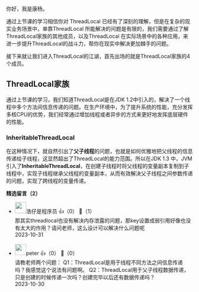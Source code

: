 你好，我是康杨。

通过上节课的学习相信你对 ThreadLocal 已经有了深刻的理解，但是在复杂的现实业务场景中，单靠ThreadLocal 所能解决的问题是有限的，我们需要通过了解ThreadLocal家族的其他成员，以及ThreadLocal 在实际场景中的各种应用，来进一步提升ThreadLocal的战斗力，帮你在现实中解决更加棘手的问题。

接下来就让我们进入ThreadLocal的江湖，首先出场的就是ThreadLocal家族的4个成员。

## ThreadLocal家族

通过上节课的学习，我们知道ThreadLocal是在JDK 1.2中引入的，解决了一个线程中多个方法间信息传递的问题。在生产环境中，为了提升系统的性能，充分发挥多核CPU的优势，我们经常通过增加线程或者异步的方式来更好地发挥底层硬件的性能。

### **InheritableThreadLocal**

在这种情况下，就自然引出了**父子线程**的问题，也就是如何优雅地把父线程的信息传递给子线程，这显然超出了ThreadLocal的能力范围。所以在JDK 1.3 中，JVM 引入了**InheritableThreadLocal**，在创建子线程时将父线程的变量副本复制到子线程中，实现子线程继承父线程的变量副本，从而有效解决父子线程之间参数传递的问题，实现了跨线程的变量传递。
<div><strong>精选留言（2）</strong></div><ul>
<li><img src="https://static001.geekbang.org/account/avatar/00/10/da/d9/f051962f.jpg" width="30px"><span>浩仔是程序员</span> 👍（0） 💬（1）<div>那其实threadlocal也没有解决内存泄露的问题，那key设置成弱引用好像也没有太大的作用？请问老师，这么设计可以解决什么问题呢</div>2023-10-31</li><br/><li><img src="https://static001.geekbang.org/account/avatar/00/10/25/87/f3a69d1b.jpg" width="30px"><span>peter</span> 👍（0） 💬（0）<div>请教老师两个问题：
Q1：ThreadLocal是用于线程不同方法之间信息传递吗？我感觉这个说法有问题啊。
Q2：ThreadLocal用于父子线程数据传递，只是创建的时候传递一次吗？创建完毕以后还有数据传递吗？</div>2023-10-30</li><br/>
</ul>